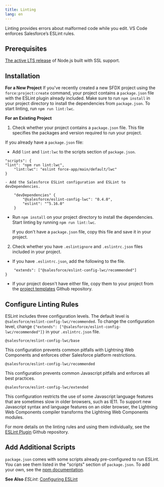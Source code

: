 ```yaml
---
title: Linting 
lang: en
---
```


Linting provides errors about malformed code while you edit. VS Code enforces Salesforce’s ESLint rules. 

## Prerequisites

[The active LTS release](https://nodejs.org/en/about/releases/) of Node.js built with SSL support. 

## Installation

**For a New Project**
If you've recently created a new SFDX project using the `force:project:create` command, your project contains a `package.json` file with the ESLint plugin already included. Make sure to run `npm install` in your project directory to install the dependencies from `package.json`. To start linting, run `npm run lint:lwc`.

**For an Existing Project**
1. Check whether your project contains a `package.json` file. This file specifies the packages and version required to run your project.
 
If you already have a `package.json` file:
 
- Add `lint` and `lint:lwc` to the scripts section of `package.json`.

```
"scripts": {
"lint": "npm run lint:lwc",
  	"lint:lwc": "eslint force-app/main/default/lwc"
}

- Add the Salesforce ESLint configuration and ESLint to devDependencies. 
	
	"devDependencies" {
		"@salesforce/eslint-config-lwc": "0.4.0",
		"eslint": "^5.16.0"
	}
```
 
- Run `npm install` on your project directory to install the dependencies. Start linting by running `npm run lint:lwc`.

   If you don't have a `package.json` file, copy this file and save it in your project.

2. Check whether you have `.eslintignore` and `.eslintrc.json` files included in your project. 
 
- If you have `.eslintrc.json`, add the following to the file.
```{
    "extends": ["@salesforce/eslint-config-lwc/recommended"]
}
```

- If your project doesn't have either file, copy them to your project from the [project templates](https://github.com/forcedotcom/salesforcedx-templates/tree/master/src/templates/project) Github repository. 

## Configure Linting Rules

ESLint includes three configuration levels. The default level is `@salesforce/eslint-config-lwc/recommended`. To change the configuration level, change `{"extends": ["@salesforce/eslint-config-lwc/recommended"]}` in your `.eslintrc.json` file.

`@salesforce/eslint-config-lwc/base`

This configuration prevents common pitfalls with Lightning Web Components and enforces other Salesforce platform restrictions.

`@salesforce/eslint-config-lwc/recommended`

This configuration prevents common Javascript pitfalls and enforces all best practices.

`@salesforce/eslint-config-lwc/extended`

This configuration restricts the use of some Javascript language features that are sometimes slow in older browsers, such as IE11. To support new Javascript syntax and language features on an older browser, the Lightning Web Components compiler transforms the Lightning Web Components modules. 

For more details on the linting rules and using them individually, see the [ESLint Plugin](https://github.com/salesforce/eslint-plugin-lwc) Github repository. 

## Add Additional Scripts

`package.json` comes with some scripts already pre-configured to run ESLint. You can see them listed in the "scripts" section of `package.json`. To add your own, see the [npm documentation](https://docs.npmjs.com/misc/scripts). 

**See Also**
_ESLint_: [Configuring ESLint](https://eslint.org/docs/user-guide/configuring) 


